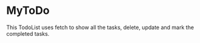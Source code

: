# MyToDo
This TodoList uses fetch to show all the tasks, delete, update and mark the completed tasks.
